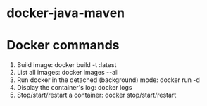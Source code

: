 # docker-java-maven
# Docker commands
1. Build image: docker build -t <name>:latest <path-to-docker-file>
2. List all images: docker images --all
3. Run docker in the detached (background) mode: docker run -d <image-name>
4. Display the container's log: docker logs <container-id>
5. Stop/start/restart a container: docker stop/start/restart <container-id>